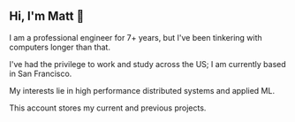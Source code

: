## Hi, I'm Matt 👋

I am a professional engineer for 7+ years, but I've been tinkering with computers longer than that.

I've had the privilege to work and study across the US; I am currently based in San Francisco.

My interests lie in high performance distributed systems and applied ML.

This account stores my current and previous projects.